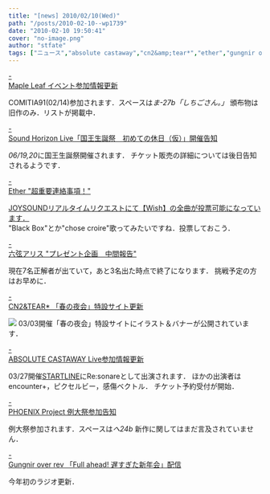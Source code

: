 ```yaml
---
title: "[news] 2010/02/10(Wed)"
path: "/posts/2010-02-10--wp1739"
date: "2010-02-10 19:50:41"
cover: "no-image.png"
author: "stfate"
tags: ["ニュース","absolute castaway","cn2&amp;tear*","ether","gungnir over rev","phoenix project","sound horizon","六弦アリス","霜月はるか"]
---
```


<style type="text/css">
<!--
p {white-space: pre-wrap};
-->
</style>

<a class="topics" href="http://shimotsukin.com/" target="_blank">- Maple Leaf イベント参加情報更新</a>
<div class="news">COMITIA91(02/14)参加されます．スペースは<em>ま-27b「しちごさん。」</em>
頒布物は旧作のみ．リストが掲載中．</div>

<a class="topics" href="http://www.soundhorizon.com/information/live.html" target="_blank">- Sound Horizon Live「国王生誕祭　初めての休日（仮）」開催告知</a>
<div class="news"><em>06/19,20</em>に国王生誕祭開催されます．
チケット販売の詳細については後日告知されるようです．</div>

<a class="topics" href="http://ether02.abgo.jp/blog/" target="_blank">- Ether "超重要連絡事項！"</a>
<div class="news"><a href="http://joysound.com/ex/utasuki/request/search.htm?searchKbnGet=2&searchKeyWordGet=Ether&searchForm%3AsearchButton=1&x=0&y=0" target="_blank">JOYSOUNDリアルタイムリクエストにて【Wish】の全曲が投票可能になっています．</a>
<div id="talk">"Black Box"とか"chose croire"歌ってみたいですね．投票しておこう．</div></div>

<a class="topics" href="http://www.rokugen.net/" target="_blank">- 六弦アリス "プレゼント企画　中間報告"</a>
<div class="news">現在7名正解者が出ていて，あと3名出た時点で終了になります．
挑戦予定の方はお早めに．</div>

<a class="topics" href="http://mure.sakura.ne.jp/yakai/" target="_blank">- CN2&TEAR* 「春の夜会」特設サイト更新</a>
<div class="news"><a href="http://mure.sakura.ne.jp/yakai/" target="_blank"><img src="http://mure.sakura.ne.jp/yakai/banana.jpg"></a>
03/03開催「春の夜会」特設サイトにイラスト＆バナーが公開されています．</div>

<a class="topics" href="http://shule-aroon.sakura.ne.jp/" target="_blank">- ABSOLUTE CASTAWAY Live参加情報更新</a>
<div class="news">03/27開催<a href="http://resonare.daynight.jp/startline/index.html" target="_blank">STARTLINE</a>にRe:sonareとして出演されます．
ほかの出演者はencounter+，ピクセルビー，感傷ベクトル．
チケット予約受付が開始．</div>

<a class="topics" href="http://www.p-pr.info/" target="_blank">- PHOENIX Project 例大祭参加告知</a>
<div class="news">例大祭参加されます．スペースは<em>へ24b</em>
新作に関してはまだ言及されていません．</div>

<a class="topics" href="http://www.gungni.com/" target="_blank">- Gungnir over rev 「Full ahead! 遅すぎた新年会」配信</a>
<div class="news">今年初のラジオ更新．</div>